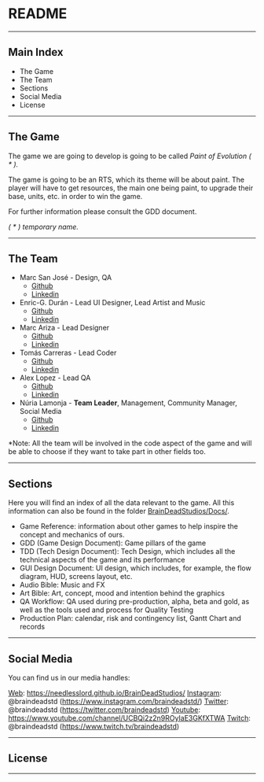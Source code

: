 # README


***


## Main Index

+ The Game
+ The Team
+ Sections
+ Social Media
+ License


***


## The Game

The game we are going to develop is going to be called *Paint of Evolution ( * ).*


The game is going to be an RTS, which its theme will be about paint. The player will have to get resources, the main one being paint, to upgrade their base, units, etc. in order to win the game.


For further information please consult the GDD document.


*( * ) temporary name.*

 
***


## The Team


 - Marc San José - Design, QA
      + [Github](https://github.com/)
      + [Linkedin](https://es.linkedin.com/marcsjm19)
 - Enric-G. Durán - Lead UI Designer, Lead Artist and Music
      + [Github](https://github.com/EnricGDV)
      + [Linkedin](https://www.linkedin.com/in/enric-guillem-dur%C3%A1n-vilar-9a1932138/)
 - Marc Ariza - Lead Designer
      + [Github](https://github.com/MarcArizaAlborni)
      + [Linkedin](https://www.linkedin.com/in/marc-ariza-0b2b431a2/)
 - Tomás Carreras - Lead Coder
      + [Github](https://github.com/tomascarreras1000)
      + [Linkedin](https://es.linkedin.com/)
 - Alex Lopez - Lead QA
      + [Github](https://github.com/AlexLA99)
      + [Linkedin](https://www.linkedin.com/in/alex-lopez-agudo-9777741a3)
 - Núria Lamonja - **Team Leader**, Management, Community Manager, Social Media
      + [Github](https://github.com/Needlesslord)
      + [Linkedin](https://es.linkedin.com/in/n%C3%BAria-lamonja-i-pujol-b149271a2)

*Note: All the team will be involved in the code aspect of the game and will be able to choose if they want to take part in other fields too.


***


## Sections

Here you will find an index of all the data relevant to the game. All this information can also be found in the folder [BrainDeadStudios/Docs/](https://github.com/Needlesslord/BrainDeadStudios/tree/master/Docs).

 + Game Reference: information about other games to help inspire the concept and mechanics of ours.
 + GDD (Game Design Document): Game pillars of the game
 + TDD (Tech Design Document): Tech Design, which includes all the technical aspects of the game and its performance
 + GUI Design Document: UI design, which includes, for example, the flow diagram, HUD, screens layout, etc.
 + Audio Bible: Music and FX
 + Art Bible: Art, concept, mood and intention behind the graphics
 + QA Workflow: QA used during pre-production, alpha, beta and gold, as well as the tools used and process for Quality Testing
 + Production Plan: calendar, risk and contingency list, Gantt Chart and records




***




## Social Media

You can find us in our media handles:

[Web](https://needlesslord.github.io/BrainDeadStudios/): https://needlesslord.github.io/BrainDeadStudios/
[Instagram](https://www.instagram.com/braindeadstd/):  @braindeadstd (https://www.instagram.com/braindeadstd/)
[Twitter](https://twitter.com/braindeadstd): @braindeadstd (https://twitter.com/braindeadstd)
[Youtube](https://www.youtube.com/channel/UCBQi2z2n9ROyIaE3GKfXTWA): https://www.youtube.com/channel/UCBQi2z2n9ROyIaE3GKfXTWA
[Twitch](https://www.twitch.tv/braindeadstd):  @braindeadstd (https://www.twitch.tv/braindeadstd)


***




## License





***







